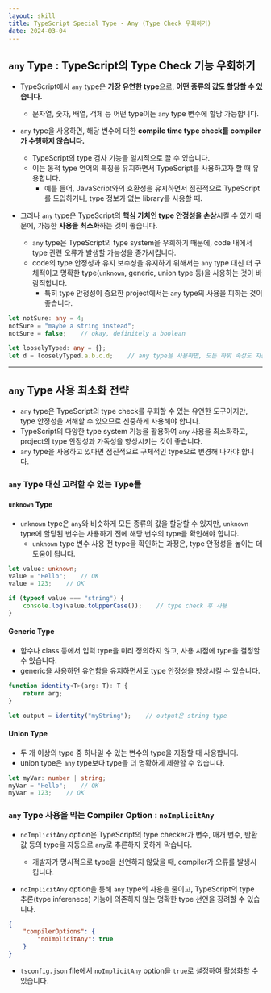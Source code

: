 ```yaml
---
layout: skill
title: TypeScript Special Type - Any (Type Check 우회하기)
date: 2024-03-04
---
```





## `any` Type : TypeScript의 Type Check 기능 우회하기

- TypeScript에서 `any` type은 **가장 유연한 type**으로, **어떤 종류의 값도 할당할 수 있습니다.**
    - 문자열, 숫자, 배열, 객체 등 어떤 type이든 `any` type 변수에 할당 가능합니다.

- `any` type을 사용하면, 해당 변수에 대한 **compile time type check를 compiler가 수행하지 않습니다.**
    - TypeScript의 type 검사 기능을 일시적으로 끌 수 있습니다.
    - 이는 동적 type 언어의 특징을 유지하면서 TypeScript를 사용하고자 할 때 유용합니다.
        - 예를 들어, JavaScript와의 호환성을 유지하면서 점진적으로 TypeScript를 도입하거나, type 정보가 없는 library를 사용할 때.

- 그러나 `any` type은 TypeScript의 **핵심 가치인 type 안정성을 손상**시킬 수 있기 때문에, 가능한 **사용을 최소화**하는 것이 좋습니다.
    - `any` type은 TypeScript의 type system을 우회하기 때문에, code 내에서 type 관련 오류가 발생할 가능성을 증가시킵니다.
    - code의 type 안정성과 유지 보수성을 유지하기 위해서는 `any` type 대신 더 구체적이고 명확한 type(`unknown`, generic, union type 등)을 사용하는 것이 바람직합니다.
        - 특히 type 안정성이 중요한 project에서는 `any` type의 사용을 피하는 것이 좋습니다.


```typescript
let notSure: any = 4;
notSure = "maybe a string instead";
notSure = false;    // okay, definitely a boolean

let looselyTyped: any = {};
let d = looselyTyped.a.b.c.d;    // any type을 사용하면, 모든 하위 속성도 자동으로 any type이 됨
```




---




## `any` Type 사용 최소화 전략

- `any` type은 TypeScript의 type check를 우회할 수 있는 유연한 도구이지만, type 안정성을 저해할 수 있으므로 신중하게 사용해야 합니다.
- TypeScript의 다양한 type system 기능을 활용하여 `any` 사용을 최소화하고, project의 type 안정성과 가독성을 향상시키는 것이 좋습니다.
- `any` type을 사용하고 있다면 점진적으로 구체적인 type으로 변경해 나가야 합니다.


### `any` Type 대신 고려할 수 있는 Type들

#### `unknown` Type

- `unknown` type은 `any`와 비슷하게 모든 종류의 값을 할당할 수 있지만, `unknown` type에 할당된 변수는 사용하기 전에 해당 변수의 type을 확인해야 합니다.
    - `unknown` type 변수 사용 전 type을 확인하는 과정은, type 안정성을 높이는 데 도움이 됩니다.

```typescript
let value: unknown;
value = "Hello";    // OK
value = 123;    // OK

if (typeof value === "string") {
    console.log(value.toUpperCase());    // type check 후 사용
}
```

#### Generic Type

- 함수나 class 등에서 입력 type을 미리 정의하지 않고, 사용 시점에 type을 결정할 수 있습니다.
- generic을 사용하면 유연함을 유지하면서도 type 안정성을 향상시킬 수 있습니다.

```typescript
function identity<T>(arg: T): T {
    return arg;
}

let output = identity("myString");    // output은 string type
```

#### Union Type

- 두 개 이상의 type 중 하나일 수 있는 변수의 type을 지정할 때 사용합니다.
- union type은 `any` type보다 type을 더 명확하게 제한할 수 있습니다.

```typescript
let myVar: number | string;
myVar = "Hello";    // OK
myVar = 123;    // OK
```


### `any` Type 사용을 막는 Compiler Option : `noImplicitAny`

- `noImplicitAny` option은 TypeScript의 type checker가 변수, 매개 변수, 반환 값 등의 type을 자동으로 `any`로 추론하지 못하게 막습니다.
    - 개발자가 명시적으로 type을 선언하지 않았을 때, compiler가 오류를 발생시킵니다.

- `noImplicitAny` option을 통해 `any` type의 사용을 줄이고, TypeScript의 type 추론(type inferenece) 기능에 의존하지 않는 명확한 type 선언을 장려할 수 있습니다.

```json
{
    "compilerOptions": {
        "noImplicitAny": true
    }
}
```

- `tsconfig.json` file에서 `noImplicitAny` option을 `true`로 설정하여 활성화할 수 있습니다.
